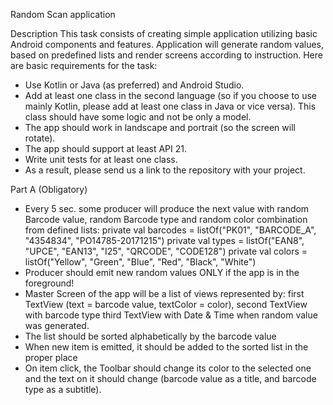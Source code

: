 Random Scan application

Description
This task consists of creating simple application utilizing basic Android components and features. Application will
generate random values, based on predefined lists and render screens according to instruction. Here are basic
requirements for the task:
- Use Kotlin or Java (as preferred) and Android Studio.
- Add at least one class in the second language (so if you choose to use mainly Kotlin, please add at least one class in Java
or vice versa). This class should have some logic and not be only a model.
- The app should work in landscape and portrait (so the screen will rotate).
- The app should support at least API 21.
- Write unit tests for at least one class.
- As a result, please send us a link to the repository with your project.

Part A (Obligatory)
- Every 5 sec. some producer will produce the next value with random Barcode value, random Barcode type and random
color combination from defined lists:
private val barcodes = listOf("PK01", "BARCODE_A", "4354834", "PO14785-20171215")
private val types = listOf("EAN8", "UPCE", "EAN13", "I25", "QRCODE", "CODE128")
private val colors = listOf("Yellow", "Green", "Blue", "Red", "Black", "White")
- Producer should emit new random values ONLY if the app is in the foreground!
- Master Screen of the app will be a list of views represented by:
first TextView (text = barcode value, textColor = color),
second TextView with barcode type
third TextView with Date & Time when random value was generated.
- The list should be sorted alphabetically by the barcode value
- When new item is emitted, it should be added to the sorted list in the proper place
- On item click, the Toolbar should change its color to the selected one and the text on it should change (barcode value
as a title, and barcode type as a subtitle).